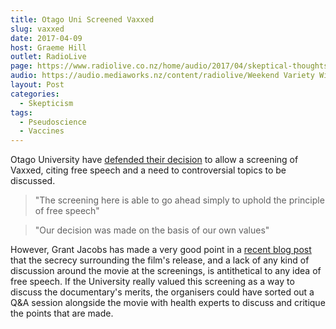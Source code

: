 ```yaml
---
title: Otago Uni Screened Vaxxed
slug: vaxxed
date: 2017-04-09
host: Graeme Hill
outlet: RadioLive
page: https://www.radiolive.co.nz/home/audio/2017/04/skeptical-thoughts-with-mark-honeychurch.html
audio: https://audio.mediaworks.nz/content/radiolive/Weekend Variety Wireless/April 2017/09_04_17_skeptical.mp3
layout: Post
categories:
  - Skepticism
tags:
  - Pseudoscience
  - Vaccines
---
```


Otago University have [defended their decision](https://www.odt.co.nz/news/campus/university-of-otago/anti-vaccines-film-screening-%E2%80%98free-speech%E2%80%99) to allow a screening of Vaxxed, citing free speech and a need to controversial topics to be discussed.

<!-- more -->

> "The screening here is able to go ahead simply to uphold the principle of free speech"

> "Our decision was made on the basis of our own values"

However, Grant Jacobs has made a very good point in a [recent blog post](http://sciblogs.co.nz/code-for-life/2017/04/07/vaxxed-university-otago-venues-able-decline/) that the secrecy surrounding the film's release, and a lack of any kind of discussion around the movie at the screenings, is antithetical to any idea of free speech. If the University really valued this screening as a way to discuss the documentary's merits, the organisers could have sorted out a Q&A session alongside the movie with health experts to discuss and critique the points that are made.
